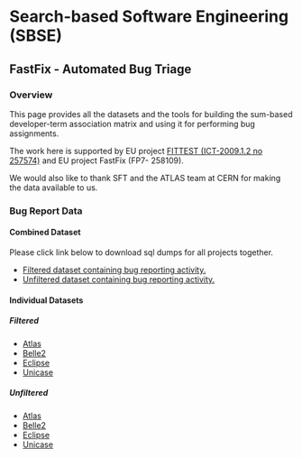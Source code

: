 # Search-based Software Engineering (SBSE)

## FastFix - Automated Bug Triage
### Overview
This page provides all the datasets and the tools for building the sum-based developer-term association matrix and using it for performing bug assignments.

The work here is supported by EU project [FITTEST (ICT-2009.1.2 no 257574)](http://crest.cs.ucl.ac.uk/fittest/index.html) and EU project FastFix (FP7- 258109).

We would also like to thank SFT and the ATLAS team at CERN for making the data available to us.

### Bug Report Data
#### Combined Dataset
Please click link below to download sql dumps for all projects together.

 * [Filtered dataset containing bug reporting activity.](../static/Filtered_BugAssignment_Database.sql)
 * [Unfiltered dataset containing bug reporting activity.](../static/Unfiltered_BugAssignment_Database.sql)

#### Individual Datasets
##### Filtered
 * [Atlas](../static/atlas_filtered_lda_data.sql)
 * [Belle2](../static/belle2_filtered_lda_data.sql)
 * [Eclipse](../static/eclipse_filtered_lda_data.sql)
 * [Unicase](../static/unicase_filtered_lda_data.sql)

##### Unfiltered
 * [Atlas](../static/atlas_unfiltered_lda_data.sql)
 * [Belle2](../static/belle2_unfiltered_lda_data.sql)
 * [Eclipse](../static/eclipse_unfiltered_lda_data.sql)
 * [Unicase](../static/unicase_unfiltered_lda_data.sql)